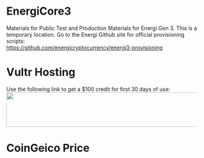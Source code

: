 <script src="https://widgets.coingecko.com/coingecko-coin-ticker-widget.js"></script>

# EnergiCore3
Materials for Public Test and Production Materials for Energi Gen 3.  This is a temporary location.  Go to the Energi Github site for official provisioning scripts: <br>
https://github.com/energicryptocurrency/energi3-provisioning

# Vultr Hosting
Use the following link to get a $100 credit for first 30 days of use: <br>
<a href="https://www.vultr.com/?ref=8416836-6G" target="_blank"><img src="https://www.vultr.com/media/banners/banner_728x90.png" width="728" height="90"></a>

# CoinGeico Price
<coingecko-coin-ticker-widget currency="usd" coin-id="energi" locale="en"></coingecko-coin-ticker-widget>

